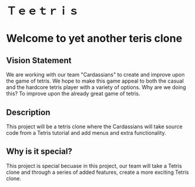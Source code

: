 # Ｔｅｅｔｒｉｓ

# Welcome to yet another teris clone

## Vision Statement
We are working with our team "Cardassians" to create and improve upon the game of tetris. We hope to make this game appeal to both the casual and the hardcore tetris player with a variety of options. Why are we doing this? To improve upon the already great game of tetris.

## Description
This project will be a tetris clone where the Cardassians will take source code from a Tetris tutorial and add menus and extra functionality.
## Why is it special?
This project is special becuase in this project, our team will take a Tetris clone and through a series of added features, create a more exciting Tetris clone.

